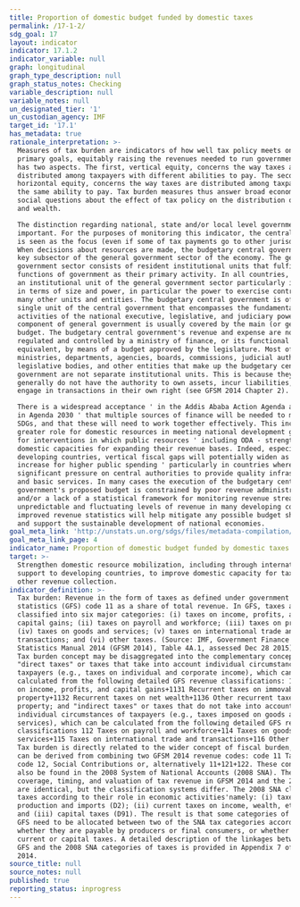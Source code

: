 ```yaml
---
title: Proportion of domestic budget funded by domestic taxes
permalink: /17-1-2/
sdg_goal: 17
layout: indicator
indicator: 17.1.2
indicator_variable: null
graph: longitudinal
graph_type_description: null
graph_status_notes: Checking
variable_description: null
variable_notes: null
un_designated_tier: '1'
un_custodian_agency: IMF
target_id: '17.1'
has_metadata: true
rationale_interpretation: >-
  Measures of tax burden are indicators of how well tax policy meets one of its
  primary goals, equitably raising the revenues needed to run government. Equity
  has two aspects. The first, vertical equity, concerns the way taxes are
  distributed among taxpayers with different abilities to pay. The second,
  horizontal equity, concerns the way taxes are distributed among taxpayers with
  the same ability to pay. Tax burden measures thus answer broad economic and
  social questions about the effect of tax policy on the distribution of income
  and wealth. 

  The distinction regarding national, state and/or local level government is
  important. For the purposes of monitoring this indicator, the central budget
  is seen as the focus (even if some of tax payments go to other jurisdictions).
  When decisions about resources are made, the budgetary central government is a
  key subsector of the general government sector of the economy. The general
  government sector consists of resident institutional units that fulfill the
  functions of government as their primary activity. In all countries, there is
  an institutional unit of the general government sector particularly important
  in terms of size and power, in particular the power to exercise control over
  many other units and entities. The budgetary central government is often a
  single unit of the central government that encompasses the fundamental
  activities of the national executive, legislative, and judiciary powers. This
  component of general government is usually covered by the main (or general)
  budget. The budgetary central government's revenue and expense are normally
  regulated and controlled by a ministry of finance, or its functional
  equivalent, by means of a budget approved by the legislature. Most of the
  ministries, departments, agencies, boards, commissions, judicial authorities,
  legislative bodies, and other entities that make up the budgetary central
  government are not separate institutional units. This is because they
  generally do not have the authority to own assets, incur liabilities, or
  engage in transactions in their own right (see GFSM 2014 Chapter 2). 

  There is a widespread acceptance ' in the Addis Ababa Action Agenda and indeed
  in Agenda 2030 ' that multiple sources of finance will be needed to meet the
  SDGs, and that these will need to work together effectively. This includes a
  greater role for domestic resources in meeting national development goals, and
  for interventions in which public resources ' including ODA - strengthen
  domestic capacities for expanding their revenue bases. Indeed, especially in
  developing countries, vertical fiscal gaps will potentially widen as demands
  increase for higher public spending ' particularly in countries where there is
  significant pressure on central authorities to provide quality infrastructure
  and basic services. In many cases the execution of the budgetary central
  government's proposed budget is constrained by poor revenue administration
  and/or a lack of a statistical framework for monitoring revenue streams. Given
  unpredictable and fluctuating levels of revenue in many developing countries,
  improved revenue statistics will help mitigate any possible budget shortfalls
  and support the sustainable development of national economies.
goal_meta_link: 'http://unstats.un.org/sdgs/files/metadata-compilation/Metadata-Goal-17.pdf'
goal_meta_link_page: 4
indicator_name: Proportion of domestic budget funded by domestic taxes
target: >-
  Strengthen domestic resource mobilization, including through international
  support to developing countries, to improve domestic capacity for tax and
  other revenue collection.
indicator_definition: >-
  Tax burden: Revenue in the form of taxes as defined under government finance
  statistics (GFS) code 11 as a share of total revenue. In GFS, taxes are
  classified into six major categories: (i) taxes on income, profits, and
  capital gains; (ii) taxes on payroll and workforce; (iii) taxes on property;
  (iv) taxes on goods and services; (v) taxes on international trade and
  transactions; and (vi) other taxes. (Source: IMF, Government Finance
  Statistics Manual 2014 (GFSM 2014), Table 4A.1, assessed Dec 28 2015) Concepts
  Tax burden concept may be disaggregated into the complementary concepts of:
  "direct taxes" or taxes that take into account individual circumstances of
  taxpayers (e.g., taxes on individual and corporate income), which can be
  calculated from the following detailed GFS revenue classifications: 111 Taxes
  on income, profits, and capital gains+1131 Recurrent taxes on immovable
  property+1132 Recurrent taxes on net wealth+1136 Other recurrent taxes on
  property; and "indirect taxes" or taxes that do not take into account
  individual circumstances of taxpayers (e.g., taxes imposed on goods and
  services), which can be calculated from the following detailed GFS revenue
  classifications 112 Taxes on payroll and workforce+114 Taxes on goods and
  services+115 Taxes on international trade and transactions+116 Other taxes.
  Tax burden is directly related to the wider concept of fiscal burden, which
  can be derived from combining two GFSM 2014 revenue codes: code 11 Taxes plus
  code 12, Social Contributions or, alternatively 11+121+122. These concepts can
  also be found in the 2008 System of National Accounts (2008 SNA). The
  coverage, timing, and valuation of tax revenue in GFSM 2014 and the 2008 SNA
  are identical, but the classification systems differ. The 2008 SNA classifies
  taxes according to their role in economic activities'namely: (i) taxes on
  production and imports (D2); (ii) current taxes on income, wealth, etc. (D5);
  and (iii) capital taxes (D91). The result is that some categories of taxes in
  GFS need to be allocated between two of the SNA tax categories according to
  whether they are payable by producers or final consumers, or whether they are
  current or capital taxes. A detailed description of the linkages between the
  GFS and the 2008 SNA categories of taxes is provided in Appendix 7 of the GFSM
  2014.
source_title: null
source_notes: null
published: true
reporting_status: inprogress
---
```

